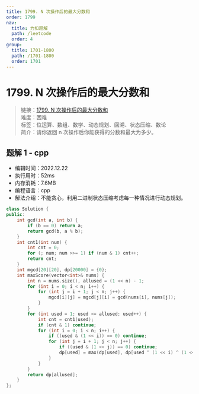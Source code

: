 ```yaml
---
title: 1799. N 次操作后的最大分数和
order: 1799
nav:
  title: 力扣题解
  path: /leetcode
  order: 4
group:
  title: 1701-1800
  path: /1701-1800
  order: 1701
---
```


# 1799. N 次操作后的最大分数和
    
> 链接：[1799. N 次操作后的最大分数和](https://leetcode.cn/problems/maximize-score-after-n-operations/)  
> 难度：困难  
> 标签：位运算、数组、数学、动态规划、回溯、状态压缩、数论  
> 简介：请你返回 n 次操作后你能获得的分数和最大为多少。
      
## 题解 1 - cpp
- 编辑时间：2022.12.22
- 执行用时：52ms
- 内存消耗：7.6MB
- 编程语言：cpp
- 解法介绍：不能贪心，利用二进制状态压缩考虑每一种情况进行动态规划。
```cpp
class Solution {
public:
    int gcd(int a, int b) {
        if (b == 0) return a;
        return gcd(b, a % b);
    }
    int cnt1(int num) {
        int cnt = 0;
        for (; num; num >>= 1) if (num & 1) cnt++;
        return cnt;
    }
    int mgcd[20][20], dp[20000] = {0};
    int maxScore(vector<int>& nums) {
        int n = nums.size(), allused = (1 << n) - 1;
        for (int i = 0; i < n; i++) {
            for (int j = i + 1; j < n; j++) {
                mgcd[i][j] = mgcd[j][i] = gcd(nums[i], nums[j]);
            }
        }
        for (int used = 1; used <= allused; used++) {
            int cnt = cnt1(used);
            if (cnt & 1) continue;
            for (int i = 0; i < n; i++) {
                if ((used & (1 << i)) == 0) continue;
                for (int j = i + 1; j < n; j++) {
                    if ((used & (1 << j)) == 0) continue;
                    dp[used] = max(dp[used], dp[used ^ (1 << i) ^ (1 << j)] + cnt / 2 * mgcd[i][j]);
                }
            }
        }
        return dp[allused];
    }
};
```

      